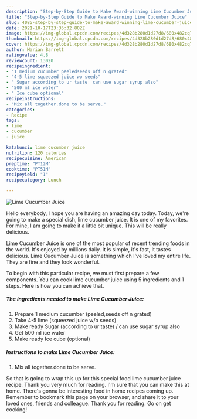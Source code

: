 ```yaml
---
description: "Step-by-Step Guide to Make Award-winning Lime Cucumber Juice"
title: "Step-by-Step Guide to Make Award-winning Lime Cucumber Juice"
slug: 4085-step-by-step-guide-to-make-award-winning-lime-cucumber-juice
date: 2021-10-17T23:35:32.802Z
image: https://img-global.cpcdn.com/recipes/4d328b280d1d27d8/680x482cq70/lime-cucumber-juice-recipe-main-photo.jpg
thumbnail: https://img-global.cpcdn.com/recipes/4d328b280d1d27d8/680x482cq70/lime-cucumber-juice-recipe-main-photo.jpg
cover: https://img-global.cpcdn.com/recipes/4d328b280d1d27d8/680x482cq70/lime-cucumber-juice-recipe-main-photo.jpg
author: Marian Barrett
ratingvalue: 4.8
reviewcount: 13020
recipeingredient:
- "1 medium cucumber peeledseeds off n grated"
- "4-5 lime squeezed juice wo seeds"
- " Sugar according to ur taste  can use sugar syrup also"
- "500 ml ice water"
- " Ice cube optional"
recipeinstructions:
- "Mix all together.done to be serve."
categories:
- Recipe
tags:
- lime
- cucumber
- juice

katakunci: lime cucumber juice 
nutrition: 120 calories
recipecuisine: American
preptime: "PT12M"
cooktime: "PT51M"
recipeyield: "1"
recipecategory: Lunch

---
```



![Lime Cucumber Juice](https://img-global.cpcdn.com/recipes/4d328b280d1d27d8/680x482cq70/lime-cucumber-juice-recipe-main-photo.jpg)

Hello everybody, I hope you are having an amazing day today. Today, we're going to make a special dish, lime cucumber juice. It is one of my favorites. For mine, I am going to make it a little bit unique. This will be really delicious.



Lime Cucumber Juice is one of the most popular of recent trending foods in the world. It's enjoyed by millions daily. It is simple, it's fast, it tastes delicious. Lime Cucumber Juice is something which I've loved my entire life. They are fine and they look wonderful.


To begin with this particular recipe, we must first prepare a few components. You can cook lime cucumber juice using 5 ingredients and 1 steps. Here is how you can achieve that.

<!--inarticleads1-->

##### The ingredients needed to make Lime Cucumber Juice:

1. Prepare 1 medium cucumber (peeled,seeds off n grated)
1. Take 4-5 lime (squeezed juice w/o seeds)
1. Make ready  Sugar (according to ur taste) / can use sugar syrup also
1. Get 500 ml ice water
1. Make ready  Ice cube (optional)




<!--inarticleads2-->

##### Instructions to make Lime Cucumber Juice:

1. Mix all together.done to be serve.




So that is going to wrap this up for this special food lime cucumber juice recipe. Thank you very much for reading. I'm sure that you can make this at home. There's gonna be interesting food in home recipes coming up. Remember to bookmark this page on your browser, and share it to your loved ones, friends and colleague. Thank you for reading. Go on get cooking!
